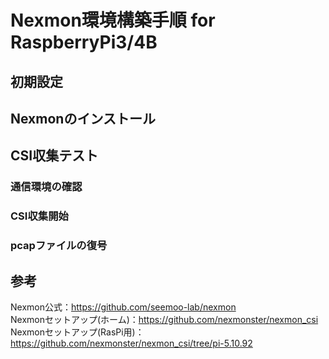 # Nexmon環境構築手順 for RaspberryPi3/4B

## 初期設定

## Nexmonのインストール

## CSI収集テスト
### 通信環境の確認
### CSI収集開始
### pcapファイルの復号

## 参考
Nexmon公式：https://github.com/seemoo-lab/nexmon  
Nexmonセットアップ(ホーム)：https://github.com/nexmonster/nexmon_csi  
Nexmonセットアップ(RasPi用)：https://github.com/nexmonster/nexmon_csi/tree/pi-5.10.92  

